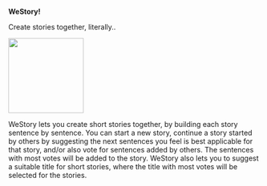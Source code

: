 **WeStory!**     

Create stories together, literally..


 <img src="http://farm6.static.flickr.com/5220/5483593660_50363a9d31.jpg" width="150"/>


WeStory lets you create short stories together, by building each story sentence by sentence. You can start a new story, continue a story 
started by others by suggesting the next sentences you feel is best applicable for that story, and/or also vote for sentences added by 
others. The sentences with most votes will be added to the story. WeStory also lets you to suggest a suitable title for short stories, 
where the title with most votes will be selected for the stories. 






